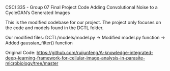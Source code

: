 CSCI 335 - Group 07 Final Project Code
Adding Convolutional Noise to a CycleGAN’s Generated Images

This is the modified codebase for our project. The project only focuses on the code and models found in the DCTL folder.

Our modified files:
DCTL/models/model.py
    -> Modified model.py function
    -> Added gaussian_filter() function

Original Code: https://github.com/ruijunfeng/A-knowledge-integrated-deep-learning-framework-for-cellular-image-analysis-in-parasite-microbiology/tree/master
